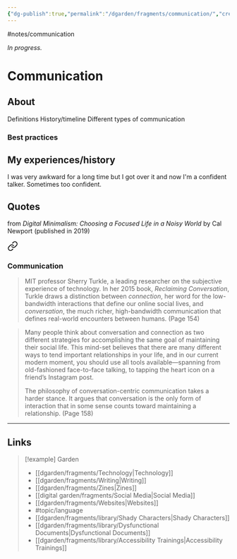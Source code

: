 ```yaml
---
{"dg-publish":true,"permalink":"/dgarden/fragments/communication/","created":"2025-03-17T17:45:58.746-04:00","updated":"2025-08-16T12:55:19.724-04:00"}
---
```


#notes/communication

*In progress.*
# Communication 
## About
Definitions
History/timeline
Different types of communication
### Best practices

## My experiences/history
I was very awkward for a long time but I got over it and now I'm a confident talker. Sometimes too confident.

## Quotes
from _Digital Minimalism: Choosing a Focused Life in a Noisy World_ by Cal Newport (published in 2019)

<div class="transclusion internal-embed is-loaded"><a class="markdown-embed-link" href="/dgarden/fragments/library/digital-minimalism/#communication" aria-label="Open link"><svg xmlns="http://www.w3.org/2000/svg" width="24" height="24" viewBox="0 0 24 24" fill="none" stroke="currentColor" stroke-width="2" stroke-linecap="round" stroke-linejoin="round" class="svg-icon lucide-link"><path d="M10 13a5 5 0 0 0 7.54.54l3-3a5 5 0 0 0-7.07-7.07l-1.72 1.71"></path><path d="M14 11a5 5 0 0 0-7.54-.54l-3 3a5 5 0 0 0 7.07 7.07l1.71-1.71"></path></svg></a><div class="markdown-embed">



### Communication
>  MIT professor Sherry Turkle, a leading researcher on the subjective experience of technology. In her 2015 book, *Reclaiming Conversation*, Turkle draws a distinction between *connection*, her word for the low-bandwidth interactions that define our online social lives, and *conversation*, the much richer, high-bandwidth communication that defines real-world encounters between humans. (Page 154)

> Many people think about conversation and connection as two different strategies for accomplishing the same goal of maintaining their social life. This mind-set believes that there are many different ways to tend important relationships in your life, and in our current modern moment, you should use all tools available—spanning from old-fashioned face-to-face talking, to tapping the heart icon on a friend’s Instagram post.
> 
> The philosophy of conversation-centric communication takes a harder stance. It argues that conversation is the only form of interaction that in some sense counts toward maintaining a relationship. (Page 158)




</div></div>


---


## Links

> [!example] Garden
> - [[dgarden/fragments/Technology\|Technology]]
> - [[dgarden/fragments/Writing\|Writing]]
> - [[dgarden/fragments/Zines\|Zines]]
> - [[digital garden/fragments/Social Media\|Social Media]]
> - [[dgarden/fragments/Websites\|Websites]]
> - #topic/language
> - [[dgarden/fragments/library/Shady Characters\|Shady Characters]]
> - [[dgarden/fragments/library/Dysfunctional Documents\|Dysfunctional Documents]]
> - [[dgarden/fragments/library/Accessibility Trainings\|Accessibility Trainings]]

